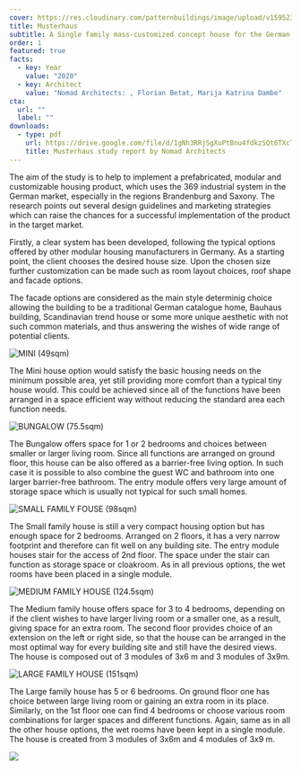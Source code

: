 ```yaml
---
cover: https://res.cloudinary.com/patternbuildings/image/upload/v1595232969/projects/musterhaus/rendering_6_j2y4pb.jpg
title: Musterhaus
subtitle: A Single family mass-customized concept house for the German market
order: 1
featured: true
facts:
  - key: Year
    value: "2020"
  - key: Architect
    value: "Nomad Architects: , Florian Betat, Marija Katrina Dambe"
cta: 
  url: ""
  label: ""
downloads:
  - type: pdf
    url: https://drive.google.com/file/d/1gNh3RRjSgXuPtBnu4fdkzSQt6TXcTNYm/view?usp=sharing
    title: Musterhaus study report by Nomad Architects
---
```

The aim of the study is to help to implement a prefabricated, modular and customizable housing product, which uses the 369 industrial system in the German market, especially in the regions Brandenburg and Saxony. The research points out several design guidelines and marketing strategies which can raise the chances for a successful implementation of the product in the target market.

Firstly, a clear system has been developed, following the typical options offered by other modular housing manufacturers in Germany. As a starting point, the client chooses the desired house size. Upon the chosen size further customization can be made such as room layout choices, roof shape and facade options.

The facade options are considered as the main style determinig choice allowing the building to be a traditional German catalogue home, Bauhaus building, Scandinavian trend house or some more unique aesthetic with not such common materials, and thus answering the wishes of wide range of potential clients.

![](https://res.cloudinary.com/patternbuildings/image/upload/v1595232969/projects/musterhaus/rendering_1_gawijm.jpg "MINI (49sqm)")

The Mini house option would satisfy the basic housing needs on the minimum possible area, yet still providing more comfort than a typical tiny house would. This could be achieved since all of the functions have been arranged in a space efficient way without reducing the standard area each function needs.

![](https://res.cloudinary.com/patternbuildings/image/upload/v1595232969/projects/musterhaus/rendering_2_udqpn2.jpg "BUNGALOW (75.5sqm)")

The Bungalow offers space for 1 or 2 bedrooms and choices between smaller or larger living room. Since all functions are arranged on ground floor, this house can be also offered as a barrier-free living option. In such case it is possible to also combine the guest WC and bathroom into one larger barrier-free bathroom. The entry module offers very large amount of storage space which is usually not typical for such small homes.

![](https://res.cloudinary.com/patternbuildings/image/upload/v1595232969/projects/musterhaus/rendering_3_rkplwz.jpg "SMALL FAMILY FOUSE (98sqm)")

The Small family house is still a very compact housing option but has enough space for 2 bedrooms. Arranged on 2 floors, it has a very narrow footprint and therefore can fit well on any building site. The entry module houses stair for the access of 2nd floor. The space under the stair can function as storage space or cloakroom. As in all previous options, the wet rooms have been placed in a single module.

![](https://res.cloudinary.com/patternbuildings/image/upload/v1595232969/projects/musterhaus/rendering_4_yn50ew.jpg "MEDIUM FAMILY HOUSE (124.5sqm)")

The Medium family house offers space for 3 to 4 bedrooms, depending on if the client wishes to have larger living room or a smaller one, as a result, giving space for an extra room. The second floor provides choice of an extension on the left or right side, so that the house can be arranged in the most optimal way for every building site and still have the desired views. The house is composed out of 3 modules of 3x6 m and 3 modules of 3x9m.

![](https://res.cloudinary.com/patternbuildings/image/upload/v1595232969/projects/musterhaus/rendering_5_t6vhm9.jpg "LARGE FAMILY HOUSE (151sqm)")

The Large family house has 5 or 6 bedrooms. On ground floor one has choice between large living room or gaining an extra room in its place. Similarly, on the 1st floor one can find 4 bedrooms or choose various room combinations for larger spaces and different functions. Again, same as in all the other house options, the wet rooms have been kept in a single module. The house is created from 3 modules of 3x6m and 4 modules of 3x9 m.

![](https://res.cloudinary.com/patternbuildings/image/upload/v1595232969/projects/musterhaus/rendering_7_vwykgc.jpg)